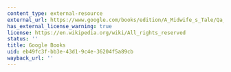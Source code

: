 ```yaml
---
content_type: external-resource
external_url: https://www.google.com/books/edition/A_Midwife_s_Tale/Qa_MpVB06YUC?hl=en&gbpv=1
has_external_license_warning: true
license: https://en.wikipedia.org/wiki/All_rights_reserved
status: ''
title: Google Books
uid: eb49fc3f-bb3e-43d1-9c4e-36204f5a89cb
wayback_url: ''
---
```

